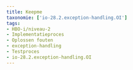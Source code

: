 ```yaml
---
title: Keepme
taxonomie: ['io-28.2.exception-handling.OI']
tags:
- HBO-i/niveau-2
- Implementatieproces
- Oplossen fouten
- exception-handling
- Testproces
- io-28.2.exception-handling.OI
---
```

